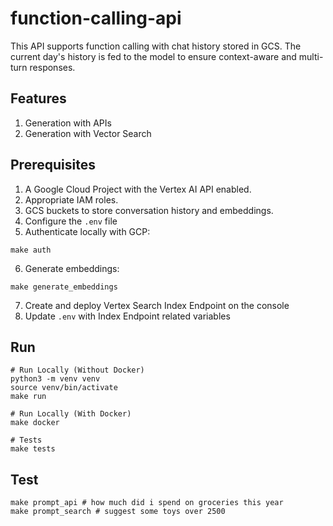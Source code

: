 # function-calling-api

This API supports function calling with chat history stored in GCS. The current day's history is fed to the model to ensure context-aware and multi-turn responses.

## Features

1. Generation with APIs
2. Generation with Vector Search

## Prerequisites

1. A Google Cloud Project with the Vertex AI API enabled.
2. Appropriate IAM roles.
3. GCS buckets to store conversation history and embeddings.
4. Configure the `.env` file
5. Authenticate locally with GCP:

```
make auth
```

6. Generate embeddings:

```
make generate_embeddings
```

7. Create and deploy Vertex Search Index Endpoint on the console
8. Update `.env` with Index Endpoint related variables

## Run

```
# Run Locally (Without Docker)
python3 -m venv venv
source venv/bin/activate
make run

# Run Locally (With Docker)
make docker

# Tests
make tests

```

## Test

```
make prompt_api # how much did i spend on groceries this year
make prompt_search # suggest some toys over 2500

```
